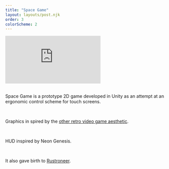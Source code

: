 ```yaml
---
title: "Space Game"
layout: layouts/post.njk
order: 3
colorScheme: 2
---
```



<div class="video-wrapper">
  <iframe src="https://www.youtube.com/embed/pWkxJq0wbS8?si=nBa0EGF539iz0HmU" title="YouTube video player" frameborder="0" allow="accelerometer; autoplay; clipboard-write; encrypted-media; gyroscope; picture-in-picture; web-share" referrerpolicy="strict-origin-when-cross-origin" allowfullscreen></iframe>
</div>

<br>


Space Game is a prototype 2D game developed in Unity as an attempt at an ergonomic control scheme for touch screens.



<br>

Graphics in spired by the <a href="https://www.youtube.com/watch?v=PLmAIyTOqGQ&t=7s">other retro video game aesthetic</a>.

<br>

HUD inspired by Neon Genesis.

<br>

It also gave birth to [Rustroneer](/posts/Rustroneer/). 

<br><br><br><br><br><br><br><br><br><br><br><br><br><br><br><br>